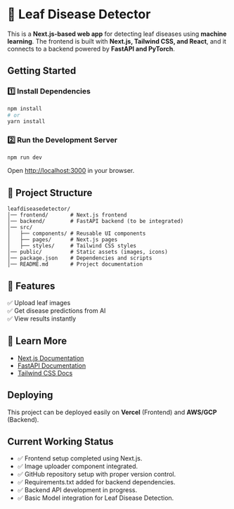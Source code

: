 # 🌿 Leaf Disease Detector  

This is a **Next.js-based web app** for detecting leaf diseases using **machine learning**. The frontend is built with **Next.js, Tailwind CSS, and React**, and it connects to a backend powered by **FastAPI and PyTorch**.  

## Getting Started  

### 1️⃣ Install Dependencies  
```sh
npm install
# or
yarn install
```

### 2️⃣ Run the Development Server  
```sh
npm run dev
```
Open [http://localhost:3000](http://localhost:3000) in your browser.  

## 📂 Project Structure  

```
leafdiseasedetector/
│── frontend/       # Next.js frontend
│── backend/        # FastAPI backend (to be integrated)
│── src/
│   ├── components/ # Reusable UI components
│   ├── pages/      # Next.js pages
│   ├── styles/     # Tailwind CSS styles
│── public/         # Static assets (images, icons)
│── package.json    # Dependencies and scripts
│── README.md       # Project documentation
```

## 📸 Features  

✅ Upload leaf images  
✅ Get disease predictions from AI  
✅ View results instantly  

## 📖 Learn More  

- [Next.js Documentation](https://nextjs.org/docs)  
- [FastAPI Documentation](https://fastapi.tiangolo.com/)  
- [Tailwind CSS Docs](https://tailwindcss.com/)  

## Deploying  

This project can be deployed easily on **Vercel** (Frontend) and **AWS/GCP** (Backend).  

## Current Working Status

- ✅ Frontend setup completed using Next.js.
- ✅ Image uploader component integrated.
- ✅ GitHub repository setup with proper version control.
- ✅ Requirements.txt added for backend dependencies.
- ✅ Backend API development in progress.
- ✅ Basic Model integration for Leaf Disease Detection.
